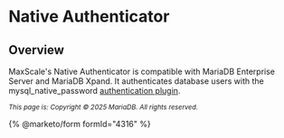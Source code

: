 # Native Authenticator

## Overview

MaxScale's Native Authenticator is compatible with MariaDB Enterprise Server and MariaDB Xpand.
It authenticates database users with the mysql\_native\_password
[authentication plugin](../../reference/maxscale-authenticators/maxscale-mariadb-mysql-authenticator.md).

<sub>_This page is: Copyright © 2025 MariaDB. All rights reserved._</sub>

{% @marketo/form formId="4316" %}
